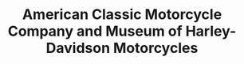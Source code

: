 ---
layout: repo
title: "American Classic Motorcycle Company and Museum of Harley-Davidson Motorcycles"
id: 4440
permalink: repos/4440/
---